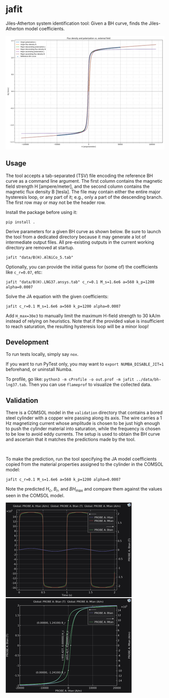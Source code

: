 # jafit

Jiles-Atherton system identification tool: Given a BH curve, finds the Jiles-Atherton model coefficients.

<img src="doc/image.png" width="800" alt="">

## Usage

The tool accepts a tab-separated (TSV) file encoding the reference BH curve as a command line argument.
The first column contains the magnetic field strength H \[ampere/meter],
and the second column contains the magnetic flux density B \[tesla].
The file may contain either the entire major hysteresis loop, or any part of it;
e.g., only a part of the descending branch.
The first row may or may not be the header row.

Install the package before using it:

```shell
pip install .
```

Derive parameters for a given BH curve as shown below.
Be sure to launch the tool from a dedicated directory because it may generate a lot of intermediate output files.
All pre-existing outputs in the current working directory are removed at startup.

```shell
jafit "data/B(H).AlNiCo_5.tab"
```

Optionally, you can provide the initial guess for (some of) the coefficients like `c_r=0.07`, etc:

```shell
jafit "data/B(H).LNG37.ansys.tab" c_r=0.1 M_s=1.6e6 a=560 k_p=1200 alpha=0.0007
```

Solve the JA equation with the given coefficients:

```shell
jafit c_r=0.1 M_s=1.6e6 a=560 k_p=1200 alpha=0.0007
```

Add `H_max=30e3` to manually limit the maximum H-field strength to 30 kA/m instead of relying on heuristics.
Note that if the provided value is insufficient to reach saturation, the resulting hysteresis loop will
be a minor loop!

## Development

To run tests locally, simply say `nox`.

If you want to run PyTest only, you may want to `export NUMBA_DISABLE_JIT=1` beforehand, or uninstall Numba.

To profile, go like: `python3 -m cProfile -o out.prof -m jafit ../data/bh-lng37.tab`.
Then you can use `flameprof` to visualize the collected data.

## Validation

There is a COMSOL model in the `validation` directory that contains a bored steel cylinder with a copper wire passing along its axis. The wire carries a 1 Hz magnetizing current whose amplitude is chosen to be just high enough to push the cylinder material into saturation, while the frequency is chosen to be low to avoid eddy currents. The setup is used to obtain the BH curve and ascertain that it matches the predictions made by the tool.

<img src="validation/B(t).gif" width="600px" alt="">

To make the prediction, run the tool specifying the JA model coefficients copied from the material properties assigned to the cylinder in the COMSOL model:

```shell
jafit c_r=0.1 M_s=1.6e6 a=560 k_p=1200 alpha=0.0007
```

Note the predicted $H_c$, $B_r$, and $BH_\text{max}$ and compare them against the values seen in the COMSOL model.

<img src="validation/H(t),M(t),B(t).png" width="400px" alt=""><img src="validation/hysteresis.png" width="400px" alt="">

